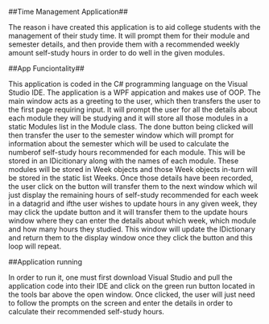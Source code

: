 ##Time Management Application##

The reason i have created this application is to aid college students with the management of their study time. It will prompt them for their module and semester details, and then provide them with a recommended weekly amount self-study hours in order to do well in the given modules.

##App Funciontality##

This application is coded in the C# programming language on the Visual Studio IDE. The application is a WPF appication and makes use of OOP. The main window acts as a greeting to the user, which then transfers the user to the first page requiring input. It will prompt the user for all the details about each module they will be studying and it will store all those modules in a static Modules list in the Module class. The done button being clicked will then transfer the user to the semester window which will prompt for information about the semester which will be used to calculate the numberof self-study hours recommended for each module. This will be stored in an IDicitionary along with the names of each module. These modules will be stored in Week objects and those Week objects in-turn will be stored in the static list Weeks. Once those details have been recorded, the user click on the button will transfer them to the next window which wil just display the remaining hours of self-study recommended for each week in a datagrid and ifthe user wishes to update hours in any given week, they may click the update button and it will transfer them to the update hours window where they can enter the details about which week, which module and how many hours they studied. This window will update the IDictionary and return them to the display window once they click the button and this loop will repeat.

##Application running

 In order to run it, one must first download Visual Studio and pull the application code into their IDE and click on the green run button located in the tools bar above the open window. Once clicked, the user will just need to follow the prompts on the screen and enter the details in order to calculate their recommended self-study hours. 
